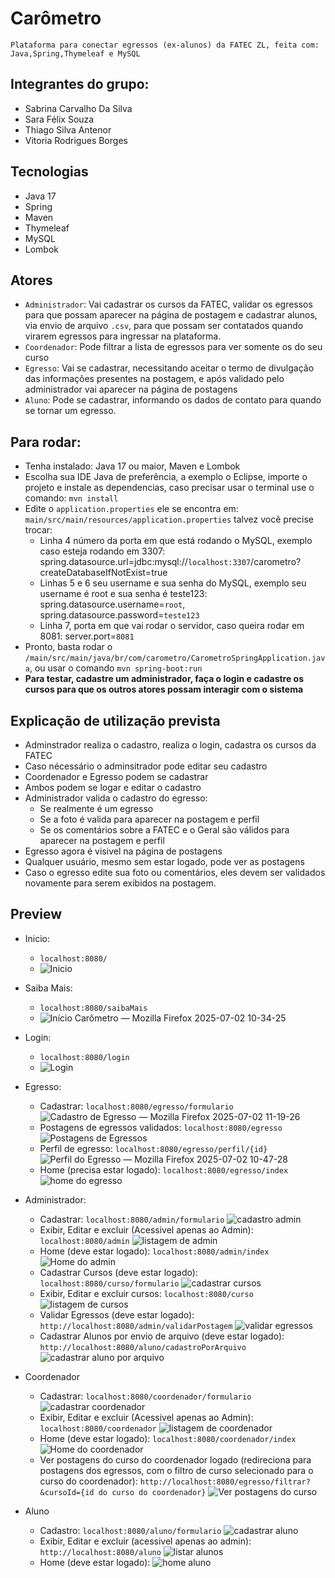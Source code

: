 # Carômetro
`Plataforma para conectar egressos (ex-alunos) da FATEC ZL, feita com: Java,Spring,Thymeleaf e MySQL`

## Integrantes do grupo:
* Sabrina Carvalho Da Silva
* Sara Félix Souza
* Thiago Silva Antenor
* Vitoria Rodrigues Borges

## Tecnologias
- Java 17
- Spring
- Maven
- Thymeleaf
- MySQL
- Lombok

## Atores
- `Administrador`: Vai cadastrar os cursos da FATEC, validar os egressos para que possam aparecer na página de postagem e cadastrar alunos, via envio de arquivo `.csv`, para que possam ser contatados quando virarem egressos para ingressar na plataforma.
- `Coordenador`: Pode filtrar a lista de egressos para ver somente os do seu curso
- `Egresso`: Vai se cadastrar, necessitando aceitar o termo de divulgação das informações presentes na postagem, e após validado pelo administrador vai aparecer na página de postagens
- `Aluno`: Pode se cadastrar, informando os dados de contato para quando se tornar um egresso.

## Para rodar:
- Tenha instalado: Java 17 ou maior, Maven e Lombok
- Escolha sua IDE Java de preferência, a exemplo o Eclipse, importe o projeto e instale as dependencias, caso precisar usar o terminal use o comando: `mvn install`
- Edite o `application.properties` ele se encontra em: `main/src/main/resources/application.properties` talvez você precise trocar:
  - Linha 4 número da porta em que está rodando o MySQL, exemplo caso esteja rodando em 3307: spring.datasource.url=jdbc:mysql://`localhost:3307`/carometro?createDatabaseIfNotExist=true
  - Linhas 5 e 6 seu username e sua senha do MySQL, exemplo seu username é root e sua senha é teste123: spring.datasource.username=`root`, spring.datasource.password=`teste123`
  - Linha 7, porta em que vai rodar o servidor, caso queira rodar em 8081: server.port=`8081`
- Pronto, basta rodar o `/main/src/main/java/br/com/carometro/CarometroSpringApplication.java`, ou usar o comando `mvn spring-boot:run`
- **Para testar, cadastre um administrador, faça o login e cadastre os cursos para que os outros atores possam interagir com o sistema**

## Explicação de utilização prevista
- Adminstrador realiza o cadastro, realiza o login, cadastra os cursos da FATEC
- Caso nécessário o adminsitrador pode editar seu cadastro
- Coordenador e Egresso podem se cadastrar
- Ambos podem se logar e editar o cadastro
- Administrador valida o cadastro do egresso:
  - Se realmente é um egresso
  - Se a foto é valida para aparecer na postagem e perfil
  - Se os comentários sobre a FATEC e o Geral são válidos para aparecer na postagem e perfil
- Egresso agora é visivel na página de postagens
- Qualquer usuário, mesmo sem estar logado, pode ver as postagens
- Caso o egresso edite sua foto ou comentários, eles devem ser validados novamente para serem exibidos na postagem.


## Preview

* Inicio:
  * `localhost:8080/`
  * ![Inicio](https://github.com/user-attachments/assets/b48ab123-0ab7-4871-b3aa-8ac1e471deff)
    
* Saiba Mais:
  * `localhost:8080/saibaMais`
  * ![Início Carômetro — Mozilla Firefox 2025-07-02 10-34-25](https://github.com/user-attachments/assets/b80e63c0-47a6-4871-b281-2660372029b5)
    
* Login:
  * `localhost:8080/login`
  * ![Login](https://github.com/user-attachments/assets/e43faf40-9659-4e5c-a0bf-5cf85335aef2)
    
* Egresso:
  * Cadastrar: `localhost:8080/egresso/formulario`
  ![Cadastro de Egresso — Mozilla Firefox 2025-07-02 11-19-26](https://github.com/user-attachments/assets/dd1e5086-c360-438c-8621-98cdbf857394)
  * Postagens de egressos validados: `localhost:8080/egresso`
  ![Postagens de Egressos](https://github.com/user-attachments/assets/3445d540-e7f3-445d-85ea-96f65828efbf)
  * Perfil de egresso: `localhost:8080/egresso/perfil/{id}`
  ![Perfil do Egresso — Mozilla Firefox 2025-07-02 10-47-28](https://github.com/user-attachments/assets/4f8ff819-cb44-4e6d-8b88-174ec8958926)
  * Home (precisa estar logado): `localhost:8080/egresso/index`
  ![home do egresso](https://github.com/user-attachments/assets/d86da2a5-9c27-45c7-be74-b26af807e85f)

* Administrador:
  * Cadastrar: `localhost:8080/admin/formulario`
  ![cadastro admin](https://github.com/user-attachments/assets/591f1af8-ab38-4daf-b881-6b6230f9ac9a)
  * Exibir, Editar e excluir (Acessivel apenas ao Admin): `localhost:8080/admin`
  ![listagem de admin](https://github.com/user-attachments/assets/a6873336-c139-41c3-936a-a2193b5fb22b)
  * Home (deve estar logado): `localhost:8080/admin/index`
  ![Home do admin](https://github.com/user-attachments/assets/b54d0cb0-33f4-490b-a2f5-b996f9f58b5f)
  * Cadastrar Cursos (deve estar logado): `localhost:8080/curso/formulario`
  ![cadastrar cursos](https://github.com/user-attachments/assets/4d623855-72cb-4fe1-9c77-8f38812ca998)
  * Exibir, Editar e excluir cursos: `localhost:8080/curso`
  ![listagem de cursos](https://github.com/user-attachments/assets/fc3f540a-fe95-40b3-847a-c155282bfd70)
  * Validar Egressos (deve estar logado): `http://localhost:8080/admin/validarPostagem`
  ![validar egressos](https://github.com/user-attachments/assets/cec38ec5-af3d-41f8-a244-9dc1df207610)
  * Cadastrar Alunos por envio de arquivo (deve estar logado): `http://localhost:8080/aluno/cadastroPorArquivo`
  ![cadastrar aluno por arquivo](https://github.com/user-attachments/assets/9b5e64d1-c55d-4b5d-bfea-d956a1737f74)

* Coordenador
  * Cadastrar: `localhost:8080/coordenador/formulario`
  ![cadastrar coordenador](https://github.com/user-attachments/assets/b1edead1-8577-4b7a-8fff-3f0ce9ba0165)
  * Exibir, Editar e excluir (Acessivel apenas ao Admin): `localhost:8080/coordenador`
  ![listagem de coordenador](https://github.com/user-attachments/assets/e01a5181-0d8d-4045-b257-f41451cec3f7)
  * Home (deve estar logado): `localhost:8080/coordenador/index`
    ![Home do coordenador](https://github.com/user-attachments/assets/8e80782b-1240-4a3f-9f7e-2145dec493e4)
  * Ver postagens do curso do coordenador logado (redireciona para postagens dos egressos, com o filtro de curso selecionado para o curso do coordenador): `http://localhost:8080/egresso/filtrar?&cursoId={id do curso do coordenador}`
  ![Ver postagens do curso](https://github.com/user-attachments/assets/15f758b7-4aaa-40c6-9012-2a2d9bfe1938)
 
* Aluno
  * Cadastro: `localhost:8080/aluno/formulario`
    ![cadastrar aluno](https://github.com/user-attachments/assets/cb41ba0c-92ad-4d1d-a391-87b23f6212bf)
  * Exibir, Editar e excluir (acessivel apenas ao admin): `http://localhost:8080/aluno`
    ![listar alunos](https://github.com/user-attachments/assets/f7a33d8e-e476-40a9-b6dd-84cfd0e42037)
  * Home (deve estar logado):
    ![home aluno](https://github.com/user-attachments/assets/945fadc3-b843-4cf5-b828-7c85e20a3032)

    

